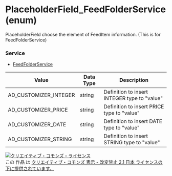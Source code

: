 # PlaceholderField_FeedFolderService (enum)
PlaceholderField choose the element of FeedItem information. (This is for FeedFolderService)
### Service
+ [FeedFolderService](../services/FeedFolderService.md)

| Value | Data Type | Description | 
|---|---|---|
| AD_CUSTOMIZER_INTEGER| string| Definition to insert INTEGER type to "value" |
| AD_CUSTOMIZER_PRICE| string| Definition to insert PRICE type to "value" |
| AD_CUSTOMIZER_DATE| string| Definition to insert DATE type to "value" |
| AD_CUSTOMIZER_STRING| string| Definition to insert STRING type to "value" |
<a rel="license" href="http://creativecommons.org/licenses/by-nd/2.1/jp/"><img alt="クリエイティブ・コモンズ・ライセンス" style="border-width:0" src="https://i.creativecommons.org/l/by-nd/2.1/jp/88x31.png" /></a><br />この 作品 は <a rel="license" href="http://creativecommons.org/licenses/by-nd/2.1/jp/">クリエイティブ・コモンズ 表示 - 改変禁止 2.1 日本 ライセンスの下に提供されています。</a>
